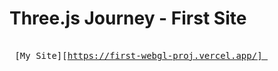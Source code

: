 # Three.js Journey - First Site

<kbd> <br> [My Site][https://first-webgl-proj.vercel.app/] <br> </kbd>

